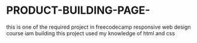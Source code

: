 # PRODUCT-BUILDING-PAGE-
this is one of the required project in freecodecamp responsive web design course iam building this project used my knowledge of html and css 
